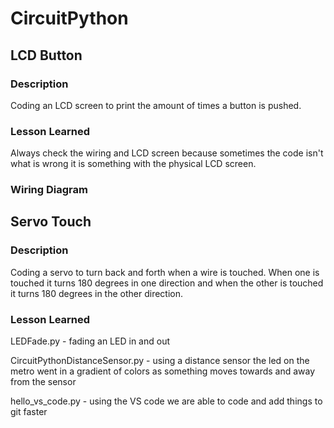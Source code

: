 # CircuitPython

## LCD Button
### Description
Coding an LCD screen to print the amount of times a button is pushed.   
### Lesson Learned 
Always check the wiring and LCD screen because sometimes the code isn't what is wrong it is something with the physical LCD screen. 
### Wiring Diagram 

## Servo Touch 
### Description 
Coding a servo to turn back and forth when a wire is touched. When one is touched it turns 180 degrees in one direction and when the other is touched it turns 180 degrees in the other direction.   
### Lesson Learned



LEDFade.py - fading an LED in and out 

CircuitPythonDistanceSensor.py - using a distance sensor the led on the metro went in a gradient of colors as something moves towards and away from the sensor

hello_vs_code.py - using the VS code we are able to code and add things to git faster
